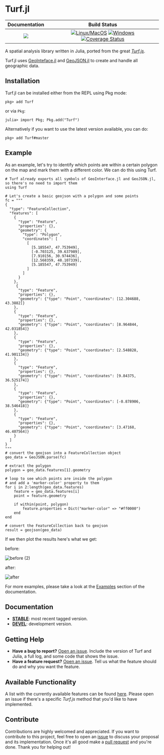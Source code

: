 # Turf.jl

| **Documentation** | **Build Status** |
|:---:|:---:|
| [![](https://img.shields.io/badge/docs-stable-blue.svg)](https://philoez98.github.io/Turf.jl/stable) | [![Linux/MacOS](https://travis-ci.org/philoez98/Turf.jl.svg?branch=master)](https://travis-ci.org/philoez98/Turf.jl)  [![Windows](https://ci.appveyor.com/api/projects/status/deghewsv2gra487s?svg=true)](https://ci.appveyor.com/project/philoez98/turf-jl)  [![Coverage Status](https://coveralls.io/repos/github/philoez98/Turf.jl/badge.svg?branch=master)](https://coveralls.io/github/philoez98/Turf.jl?branch=master) |


A spatial analysis library written in Julia, ported from the great [*Turf.js*](https://github.com/Turfjs/turf).

Turf.jl uses [GeoInteface.jl](https://github.com/JuliaGeo/GeoInterface.jl) and [GeoJSON.jl](https://github.com/JuliaGeo/GeoJSON.jl) to create and handle all geographic data.


## Installation

Turf.jl can be installed either from the REPL using Pkg mode:

```
pkg> add Turf
```
or via `Pkg`:

```
julia> import Pkg; Pkg.add("Turf")
```
Alternatively if you want to use the latest version available, you can do:

```
pkg> add Turf#master
```

## Example

As an example, let's try to identify which points are within a certain polygon on the map and mark them with a different color.
We can do this using Turf.

```
# Turf already exports all symbols of GeoInterface.jl and GeoJSON.jl, so there's no need to import them
using Turf

# Let's create a basic geojson with a polygon and some points
fc = """
{
  "type": "FeatureCollection",
  "features": [
    {
      "type": "Feature",
      "properties": {},
      "geometry": {
        "type": "Polygon",
        "coordinates": [
          [
            [5.185547, 47.753949],
            [-0.703125, 39.637989],
            [7.910156, 30.974436],
            [12.568359, 48.107339],
            [5.185547, 47.753949]
          ]
        ]
      }
    },
     {
      "type": "Feature",
      "properties": {},
      "geometry": {"type": "Point", "coordinates": [12.304688, 43.3882]}
    },
    {
      "type": "Feature",
      "properties": {},
      "geometry": {"type": "Point", "coordinates": [8.964844, 42.031854]}
    },
    {
      "type": "Feature",
      "properties": {},
      "geometry": {"type": "Point", "coordinates": [2.548828, 41.901134]}
    },
    {
      "type": "Feature",
      "properties": {},
      "geometry": {"type": "Point", "coordinates": [9.84375, 36.525174]}
    },
    {
      "type": "Feature",
      "properties": {},
      "geometry": {"type": "Point", "coordinates": [-0.878906, 38.546418]}
    },
    {
      "type": "Feature",
      "properties": {},
      "geometry": {"type": "Point", "coordinates": [3.47168, 46.407564]}
    }
  ]
}
"""
# convert the geojson into a FeatureCollection object
geo_data = GeoJSON.parse(fc)

# extract the polygon
polygon = geo_data.features[1].geometry

# loop to see which points are inside the polygon
# and add a 'marker-color' property to them
for i in 2:length(geo_data.features)
    feature = geo_data.features[i]
    point = feature.geometry

    if within(point, polygon)
        feature.properties = Dict("marker-color" => "#ff0000")
    end
end

# convert the FeatureCollection back to geojson
result = geojson(geo_data)

```

If we then plot the results here's what we get:

before:

![before (2)](https://user-images.githubusercontent.com/40722053/60754992-a4a53e80-9fe9-11e9-98d5-9bd889fcb0f0.JPG)

after:

![after](https://user-images.githubusercontent.com/40722053/60755010-e33af900-9fe9-11e9-89d9-2e3164e4a7ca.JPG)

For more examples, please take a look at the [Examples](https://philoez98.github.io/Turf.jl/latest/examples/) section of the documentation.


## Documentation

- [**STABLE**](https://philoez98.github.io/Turf.jl/stable): most recent tagged version.
- [**DEVEL**](https://philoez98.github.io/Turf.jl/latest): development version.


## Getting Help

- **Have a bug to report?** [Open an issue](https://github.com/philoez98/Turf.jl/issues/new/choose). Include the version of Turf and Julia, a full log, and some code that shows the issue.
- **Have a feature request?** [Open an issue](https://github.com/philoez98/Turf.jl/issues/new/choose). Tell us what the feature should do and why you want the feature.

## Available Functionality

A list with the currently available features can be found [here](https://github.com/philoez98/Turf.jl/blob/master/Turf.md).
Please open an issue if there's a specific *Turf.js* method that you'd like to have implemented.

## Contribute

Contributions are highly welcomed and appreciated.
If you want to contribute to this project, feel free to open an [issue](https://github.com/philoez98/Turf.jl/issues/new/choose) to discuss your proposal and its implementation. Once it's all good make a [pull request](https://github.com/philoez98/Turf.jl/pulls) and you're done.
Thank you for helping out!
